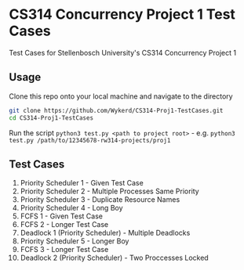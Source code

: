 # CS314 Concurrency Project 1 Test Cases

Test Cases for Stellenbosch University's CS314 Concurrency Project 1

## Usage

Clone this repo onto your local machine and navigate to the directory

```bash
git clone https://github.com/Wykerd/CS314-Proj1-TestCases.git
cd CS314-Proj1-TestCases
```

Run the script `python3 test.py <path to project root>` - e.g. `python3 test.py /path/to/12345678-rw314-projects/proj1`

## Test Cases

1. Priority Scheduler 1 - Given Test Case
2. Priority Scheduler 2 - Multiple Processes Same Priority
3. Priority Scheduler 3 - Duplicate Resource Names
4. Priority Scheduler 4 - Long Boy
5. FCFS 1 - Given Test Case
6. FCFS 2 - Longer Test Case
7. Deadlock 1 (Priority Scheduler) - Multiple Deadlocks
8. Priority Scheduler 5 - Longer Boy
9. FCFS 3 - Longer Test Case
8. Deadlock 2 (Priority Scheduler) - Two Proccesses Locked

